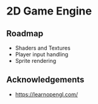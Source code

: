 # 2D Game Engine
## Roadmap

- Shaders and Textures
- Player input handling
- Sprite rendering
## Acknowledgements

- https://learnopengl.com/
